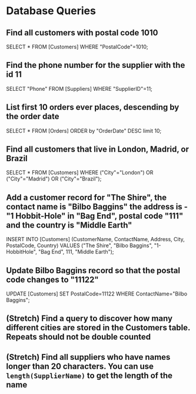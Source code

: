 # Database Queries

## Find all customers with postal code 1010
SELECT * FROM [Customers] WHERE "PostalCode"=1010;

## Find the phone number for the supplier with the id 11
SELECT "Phone" FROM [Suppliers] WHERE "SupplierID"=11;

## List first 10 orders ever places, descending by the order date
SELECT * FROM [Orders] ORDER by "OrderDate" DESC limit 10;

## Find all customers that live in London, Madrid, or Brazil
SELECT * FROM [Customers] WHERE ("City"="London") OR ("City"="Madrid") OR ("City"="Brazil");

## Add a customer record for "The Shire", the contact name is "Bilbo Baggins" the address is -"1 Hobbit-Hole" in "Bag End", postal code "111" and the country is "Middle Earth"
INSERT INTO [Customers] (CustomerName, ContactName, Address, City, PostalCode, Country)
VALUES ("The Shire", "Bilbo Baggins", "1-HobbitHole", "Bag End", 111, "Middle Earth");

## Update Bilbo Baggins record so that the postal code changes to "11122"
UPDATE [Customers]
SET PostalCode=11122
WHERE ContactName="Bilbo Baggins";

## (Stretch) Find a query to discover how many different cities are stored in the Customers table. Repeats should not be double counted

## (Stretch) Find all suppliers who have names longer than 20 characters. You can use `length(SupplierName)` to get the length of the name
